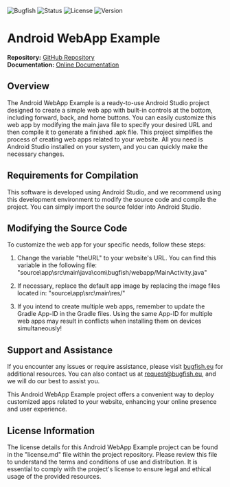 ![Bugfish](https://img.shields.io/badge/Bugfish-Template-orange)
![Status](https://img.shields.io/badge/Status-Finished-green)
![License](https://img.shields.io/badge/License-GPLv3-black)
![Version](https://img.shields.io/badge/Version-1.0-white)

# Android WebApp Example

**Repository:** [GitHub Repository](https://github.com/bugfishtm/Android-Web-App-Example)  
**Documentation:** [Online Documentation](https://bugfishtm.github.io/Android-Web-App-Example/)

## Overview

The Android WebApp Example is a ready-to-use Android Studio project designed to create a simple web app with built-in controls at the bottom, including forward, back, and home buttons. You can easily customize this web app by modifying the main.java file to specify your desired URL and then compile it to generate a finished .apk file. This project simplifies the process of creating web apps related to your website. All you need is Android Studio installed on your system, and you can quickly make the necessary changes.

## Requirements for Compilation

This software is developed using Android Studio, and we recommend using this development environment to modify the source code and compile the project. You can simply import the source folder into Android Studio.

## Modifying the Source Code

To customize the web app for your specific needs, follow these steps:

1. Change the variable "theURL" to your website's URL. You can find this variable in the following file:
   "source\app\src\main\java\com\bugfish/webapp/MainActivity.java"

2. If necessary, replace the default app image by replacing the image files located in:
   "source\app\src\main\res/"

3. If you intend to create multiple web apps, remember to update the Gradle App-ID in the Gradle files. Using the same App-ID for multiple web apps may result in conflicts when installing them on devices simultaneously!

## Support and Assistance

If you encounter any issues or require assistance, please visit [bugfish.eu](https://www.bugfish.eu/) for additional resources. You can also contact us at [request@bugfish.eu](mailto:request@bugfish.eu), and we will do our best to assist you.

This Android WebApp Example project offers a convenient way to deploy customized apps related to your website, enhancing your online presence and user experience.

## License Information

The license details for this Android WebApp Example project can be found in the "license.md" file within the project repository. Please review this file to understand the terms and conditions of use and distribution. It is essential to comply with the project's license to ensure legal and ethical usage of the provided resources.